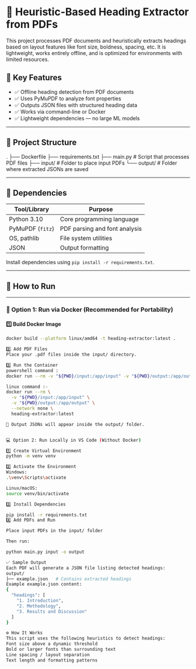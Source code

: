 # 📄 Heuristic-Based Heading Extractor from PDFs

This project processes PDF documents and heuristically extracts headings based on layout features like font size, boldness, spacing, etc. It is lightweight, works entirely offline, and is optimized for environments with limited resources.



## 🧠 Key Features

- ✅ Offline heading detection from PDF documents  
- ✅ Uses PyMuPDF to analyze font properties  
- ✅ Outputs JSON files with structured heading data  
- ✅ Works via command-line or Docker  
- ✅ Lightweight dependencies — no large ML models

---

## 📁 Project Structure

.
├── Dockerfile
├── requirements.txt
├── main.py # Script that processes PDF files
├── input/ # Folder to place input PDFs
└── output/ # Folder where extracted JSONs are saved


---

## 🧰 Dependencies

| Tool/Library     | Purpose                            |
|------------------|------------------------------------|
| Python 3.10       | Core programming language         |
| PyMuPDF (`fitz`)  | PDF parsing and font analysis     |
| OS, pathlib       | File system utilities             |
| JSON              | Output formatting                 |

Install dependencies using `pip install -r requirements.txt`.

---

## 🚀 How to Run

---

### 🐳 Option 1: Run via Docker (Recommended for Portability)

#### 1️⃣ Build Docker Image

```bash
docker build --platform linux/amd64 -t heading-extractor:latest .

2️⃣ Add PDF Files
Place your .pdf files inside the input/ directory.

3️⃣ Run the Container
powershell command :
docker run --rm -v "${PWD}/input:/app/input" -v "${PWD}/output:/app/output" --network none mysolution:latest

linux command :-
docker run --rm \
  -v "${PWD}/input:/app/input" \
  -v "${PWD}/output:/app/output" \
  --network none \
  heading-extractor:latest

📝 Output JSONs will appear inside the output/ folder.


💻 Option 2: Run Locally in VS Code (Without Docker)

1️⃣ Create Virtual Environment
python -m venv venv

2️⃣ Activate the Environment
Windows:
.\venv\Scripts\activate

Linux/macOS:
source venv/bin/activate

3️⃣ Install Dependencies

pip install -r requirements.txt
4️⃣ Add PDFs and Run

Place input PDFs in the input/ folder

Then run:

python main.py input -o output

✅ Sample Output
Each PDF will generate a JSON file listing detected headings:
output/
├── example.json   # Contains extracted headings
Example example.json content:
{
  "headings": [
    "1. Introduction",
    "2. Methodology",
    "3. Results and Discussion"
  ]
}

⚙️ How It Works
This script uses the following heuristics to detect headings:
Font size above a dynamic threshold
Bold or larger fonts than surrounding text
Line spacing / layout separation
Text length and formatting patterns

